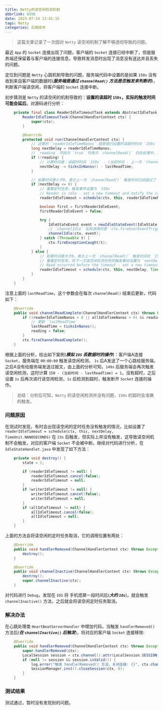 ```yaml
---
title: Netty的读空闲检测机制
abbrlink: 6356
date: 2023-07-24 13:41:15
tags: Netty
categories: 后端技术 
---
```

> 这篇文章记录了一次因对 `Netty` 读空闲机制了解不够透彻导致的问题。

最近 `App` 的 `Socket` 连接出现了问题，客户端的 `Socket` 连接已经中断了，但是服务端还保留着与客户端的连接信息，导致转发消息时出现了消息没有送达并且丢失的问题。

定位到问题是 `Netty` 心跳机制导致的问题，服务端代码中设置的是如果 `150s` 没有收到来自客户端的数据时(***服务端是通过 `channelRead()` 方法是否触发来判断的***)，判断客户端读空闲，将客户端的 `Socket` 连接中断。

<!-- more -->

初步猜测是 `Netty` 的读空闲的机制导致的：**设置的读超时 `150s`，实际的触发时间可能会延后**。对源码进行分析：

```java
    private final class ReaderIdleTimeoutTask extends AbstractIdleTask {
        ReaderIdleTimeoutTask(ChannelHandlerContext ctx) {
            super(ctx);
        }

        @Override
        protected void run(ChannelHandlerContext ctx) {
            // 这里的 `readerIdleTimeNanos` 就是我们设置的读超时时间 `150s`
            long nextDelay = readerIdleTimeNanos;
            // `reading` 字段为 `true` 时表示 `channelRead()` 仍在处理中，为 `fasle` 时表示 `channelRead()` 方法处理完毕
            if (!reading) {
                // 计算时间差：读超时时间 `150s` - (当前时间 - 上一次 `channelRead()` 触发时间)
                nextDelay -= ticksInNanos() - lastReadTime;
            }

            // 如果时间差小于0，表示上一次 `channelRead()` 触发时间已经超过了 `150s`
            if (nextDelay <= 0) {
                // 重置定时任务，触发事件设置为 `150s`
                // Reader is idle - set a new timeout and notify the callback.
                readerIdleTimeout = schedule(ctx, this, readerIdleTimeNanos, TimeUnit.NANOSECONDS);

                boolean first = firstReaderIdleEvent;
                firstReaderIdleEvent = false;

                try {
                    IdleStateEvent event = newIdleStateEvent(IdleState.READER_IDLE, first);
                    // `channelIdle` 实际调用的是 `ctx.fireUserEventTriggered(evt)`，触发下一个 `handler` 的 `UserEventTriggered` 方法，也就是在这里执行了关闭客户端 `Socket` 连接的操作
                    channelIdle(ctx, event);
                } catch (Throwable t) {
                    ctx.fireExceptionCaught(t);
                }
            } else {
                // 如果时间差大于0，表示上一次 `channelRead()` 触发时间在 `150s` 以内，没有超时
                // 重置定时任务，将下一次读空闲检测任务的触发事间设置为 `nextDelay`，这个 `nextDelay` 的值可能在 `1 ~ 150` 之间
                // Read occurred before the timeout - set a new timeout with shorter delay.
                readerIdleTimeout = schedule(ctx, this, nextDelay, TimeUnit.NANOSECONDS);
            }
        }
    }
```

注意上面的 `lastReadTime`，这个参数会在每次 `channelRead()` 结束后更新，代码如下：

```java
    @Override
    public void channelReadComplete(ChannelHandlerContext ctx) throws Exception {
        if ((readerIdleTimeNanos > 0 || allIdleTimeNanos > 0) && reading) {
            // 更新 `lastReadTime`
            lastReadTime = ticksInNanos();
            reading = false;
        }
        ctx.fireChannelReadComplete();
    }
```

根据上面的分析，给出如下案例(***模拟 `IOS` 丢数据时的操作***)：客户端A连接 `Socket`，服务端在 `00:00:00` 触发读空闲检测， `1s` 后A发送了一个心跳给服务端，之后A没有给服务端发送过报文，由上面的分析可知，`149s` 后服务端会再次触发读空闲检测，这时计算 `150 - (当前时间 - lastReadTime) = 1`，没有超时，之后设置 `1s` 后再次进行读空闲检测，`1s` 后检测到超时，触发断开 `Socket` 连接的操作。

> 总结：分析后可知，`Netty` 的读空闲检测并没有问题，`150s` 的超时会准确的触发。

### 问题原因

在测试时发现，有时会出现读空闲的定时任务没有触发的情况，比如设置了 `readerIdleTimeout = schedule(ctx, this, nextDelay, TimeUnit.NANOSECONDS)` 在 `23s` 后触发，但实际上并没有触发，这导致读空闲机制不会触发，对应的客户端 `Socket` 不会被中断。继续对代码进行分析，在 `IdleStateHandlet.java` 中发现了如下方法：

```java
    private void destroy() {
        state = 2;

        if (readerIdleTimeout != null) {
            readerIdleTimeout.cancel(false);
            readerIdleTimeout = null;
        }
        if (writerIdleTimeout != null) {
            writerIdleTimeout.cancel(false);
            writerIdleTimeout = null;
        }
        if (allIdleTimeout != null) {
            allIdleTimeout.cancel(false);
            allIdleTimeout = null;
        }
    }
```

上面的方法会将读空闲的定时任务取消，它的调用位置有两处：

```java
    @Override
    public void handlerRemoved(ChannelHandlerContext ctx) throws Exception {
        destroy();
    }

    @Override
    public void channelInactive(ChannelHandlerContext ctx) throws Exception {
        destroy();
        super.channelInactive(ctx);
    }
```

对代码进行 `Debug`，发现在 `IOS` 将 手机熄屏一段时间后(***大约 `10s`***)，就会触发 `channelInactive()` 方法，之后就会将读空闲定时任务取消。

### 解决办法

在心跳处理类 `HeartBeatServerHandler` 中增加代码，当触发 `handlerRemoved()` 方法后(***在 `channelInactive()` 后触发***)，将对应的客户端 `Socket` 连接移除:

```java
    @Override
    public void handlerRemoved(ChannelHandlerContext ctx) throws Exception {
        super.handlerRemoved(ctx);
        LocalSession session = ctx.channel().attr(LocalSession.SESSION_KEY).get();
        if (null != session && session.isValid()) {
            log.error("触发 handlerRemoved() 方法，关闭连接: {}", ctx.channel().attr(LocalSession.CHANNEL_NAME).get());
            SessionManager.inst().closeSession(ctx, 0);
        }
    }
```

### 测试结果

测试通过，暂时没有发现别的问题。
